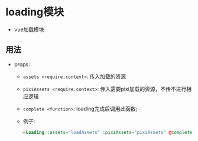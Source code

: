 # loading模块


 - vue加载模块
 
## 用法
 - props: 
     - `assets <require.context>`: 传入加载的资源
     - `pixiAssets <require.context>`: 传入需要pixi加载的资源，不传不进行相应逻辑
     - `complete <function>`: loading完成后调用此函数;
     - 例子:
     
       ```html
       <Loading :assets="loadAssets" :pixiAssets="pixiAssets" @complete="loadComplete"/>
       ```